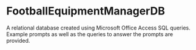 # FootballEquipmentManagerDB
A relational database created using Microsoft Office Access SQL queries. Example prompts as well as the queries to answer the prompts are provided.
